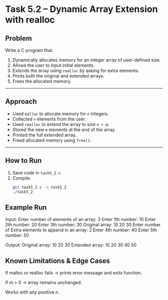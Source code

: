 # Task 5.2 – Dynamic Array Extension with realloc

## Problem
Write a C program that:
1. Dynamically allocates memory for an integer array of user-defined size.
2. Allows the user to input initial elements.
3. Extends the array using `realloc` by asking for extra elements.
4. Prints both the original and extended arrays.
5. Frees the allocated memory.

---

## Approach
- Used `malloc` to allocate memory for `n` integers.
- Collected `n` elements from the user.
- Used `realloc` to extend the array to size `n + m`.
- Stored the new `m` elements at the end of the array.
- Printed the full extended array.
- Freed allocated memory using `free()`.

---

## How to Run
1. Save code in `task5_2.c`.
2. Compile:
   ```bash
   gcc task5_2.c -o task5_2
   ./task5_2

## Example Run
Input:
Enter number of elements of an array: 3
Enter 1th number: 10
Enter 2th number: 20
Enter 3th number: 30
Original array: 10 20 30
Enter number of Extra elements to append in an array: 2
Enter 4th number: 40
Enter 5th number: 50

Output:
Original array: 10 20 30
Extended array: 10 20 30 40 50


## Known Limitations & Edge Cases

If malloc or realloc fails → prints error message and exits function.

If m = 0 → array remains unchanged.

Works with any positive n.